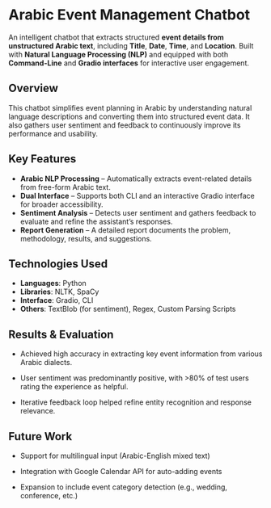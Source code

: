 # Arabic Event Management Chatbot

An intelligent chatbot that extracts structured **event details from unstructured Arabic text**, including **Title**, **Date**, **Time**, and **Location**. Built with **Natural Language Processing (NLP)** and equipped with both **Command-Line** and **Gradio interfaces** for interactive user engagement.


## Overview

This chatbot simplifies event planning in Arabic by understanding natural language descriptions and converting them into structured event data. It also gathers user sentiment and feedback to continuously improve its performance and usability.


##  Key Features

-  **Arabic NLP Processing** – Automatically extracts event-related details from free-form Arabic text.
- **Dual Interface** – Supports both CLI and an interactive Gradio interface for broader accessibility.
-  **Sentiment Analysis** – Detects user sentiment and gathers feedback to evaluate and refine the assistant’s responses.
-  **Report Generation** – A detailed report documents the problem, methodology, results, and suggestions.


##  Technologies Used

- **Languages**: Python  
- **Libraries**: NLTK, SpaCy  
- **Interface**: Gradio, CLI  
- **Others**: TextBlob (for sentiment), Regex, Custom Parsing Scripts  



## Results & Evaluation
- Achieved high accuracy in extracting key event information from various Arabic dialects.

- User sentiment was predominantly positive, with >80% of test users rating the experience as helpful.

- Iterative feedback loop helped refine entity recognition and response relevance.

## **Future Work**

- Support for multilingual input (Arabic-English mixed text)

- Integration with Google Calendar API for auto-adding events

- Expansion to include event category detection (e.g., wedding, conference, etc.)
